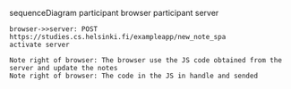 sequenceDiagram
    participant browser
    participant server

    browser->>server: POST https://studies.cs.helsinki.fi/exampleapp/new_note_spa
    activate server

    Note right of browser: The browser use the JS code obtained from the server and update the notes
    Note right of browser: The code in the JS in handle and sended
